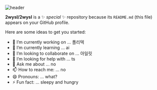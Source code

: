 ![header](https://capsule-render.vercel.app/api?type=Transparent&color=gradient&height=150&section=header&text=WELCOME&fontSize=50&fontAlignY=40)



**2wysl/2wysl** is a ✨ _special_ ✨ repository because its `README.md` (this file) appears on your GitHub profile.

Here are some ideas to get you started:

- 🔭 I’m currently working on ... 폴리텍
- 🌱 I’m currently learning ... ai
- 👯 I’m looking to collaborate on ... 아일릿
- 🤔 I’m looking for help with ... ts
- 💬 Ask me about ... no
- 📫 How to reach me: ... no
- 😄 Pronouns: ... what?
- ⚡ Fun fact: ... sleepy and hungry

